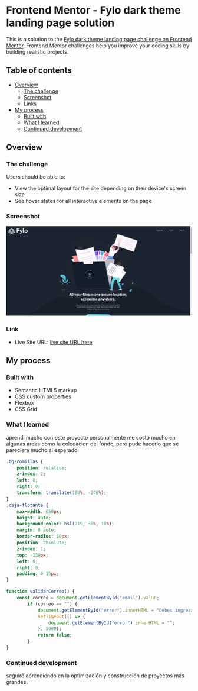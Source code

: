 # Frontend Mentor - Fylo dark theme landing page solution

This is a solution to the [Fylo dark theme landing page challenge on Frontend Mentor](https://www.frontendmentor.io/challenges/fylo-dark-theme-landing-page-5ca5f2d21e82137ec91a50fd). Frontend Mentor challenges help you improve your coding skills by building realistic projects. 

## Table of contents

- [Overview](#overview)
  - [The challenge](#the-challenge)
  - [Screenshot](#screenshot)
  - [Links](#links)
- [My process](#my-process)
  - [Built with](#built-with)
  - [What I learned](#what-i-learned)
  - [Continued development](#continued-development)


## Overview

### The challenge

Users should be able to:

- View the optimal layout for the site depending on their device's screen size
- See hover states for all interactive elements on the page

### Screenshot

![](./Capturaxzc.png)


### Link

- Live Site URL: [live site URL here](https://tourmaline-smakager-650938.netlify.app/)

## My process

### Built with

- Semantic HTML5 markup
- CSS custom properties
- Flexbox
- CSS Grid


### What I learned

aprendi mucho con este proyecto personalmente me costo mucho en algunas areas como la colocacion del fondo, pero pude hacerlo que se pareciera mucho al esperado


```css
.bg-comillas {
    position: relative;
    z-index: 2;
    left: 0;
    right: 0;
    transform: translate(160%, -240%);
}
.caja-flotante {
    max-width: 650px;
    height: auto;
    background-color: hsl(219, 30%, 18%);
    margin: 0 auto;
    border-radius: 10px;
    position: absolute;
    z-index: 1;
    top: -130px;
    left: 0;
    right: 0;
    padding: 0 15px;
}
```
```js
function validarCorreo() {
    const correo = document.getElementById("email").value;
        if (correo == "") {
            document.getElementById("error").innerHTML = "Debes ingresar un correo electronico";
            setTimeout(() => {
                document.getElementById("error").innerHTML = "";
            }, 5000);
            return false;
        }
}
```


### Continued development

seguiré aprendiendo en la optimización y construcción de proyectos más grandes.

